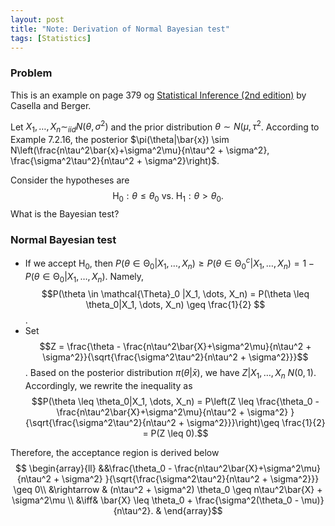 ```yaml
---
layout: post
title: "Note: Derivation of Normal Bayesian test"
tags: [Statistics]
---
```



### Problem
This is an example on page 379 og [Statistical Inference (2nd edition)](https://www.amazon.com/Statistical-Inference-George-Casella/dp/0534243126) by Casella and Berger. 

Let $X_1, \dots, X_n \sim_{iid} N(\theta, \sigma^2)$ and the prior distribution $\theta \sim N(\mu, \tau^2$. According to Example 7.2.16, the posterior $\pi(\theta|\bar{x}) \sim N\left(\frac{n\tau^2\bar{x}+\sigma^2\mu}{n\tau^2 + \sigma^2}, \frac{\sigma^2\tau^2}{n\tau^2 + \sigma^2}\right)$.

Consider the hypotheses are
$$\text{H}_0: \theta\leq\theta_0 \mbox{ vs. } \text{H}_1: \theta > \theta_0.$$
What is the Bayesian test?

### Normal Bayesian test
- If we accept $\text{H}_0$, then
$P(\theta \in \mathcal{\Theta}_0 |X_1, \dots, X_n)\geq P(\theta \in \mathcal{\Theta}^c_0 |X_1, \dots, X_n) = 1 - P(\theta \in \mathcal{\Theta}_0 |X_1, \dots, X_n)$. Namely, $$P(\theta \in \mathcal{\Theta}_0 |X_1, \dots, X_n) = P(\theta \leq \theta_0|X_1, \dots, X_n) \geq \frac{1}{2} $$. 
- Set $$Z = \frac{\theta - \frac{n\tau^2\bar{X}+\sigma^2\mu}{n\tau^2 + \sigma^2}}{\sqrt{\frac{\sigma^2\tau^2}{n\tau^2 + \sigma^2}}}$$. Based on the posterior distribution $\pi(\theta|\bar{x})$, we have $Z|X_1, \dots, X_n ~ N(0, 1)$. Accordingly, we rewrite the inequality as
$$P(\theta \leq \theta_0|X_1, \dots, X_n) = P\left(Z \leq \frac{\theta_0 - \frac{n\tau^2\bar{X}+\sigma^2\mu}{n\tau^2 + \sigma^2} }{\sqrt{\frac{\sigma^2\tau^2}{n\tau^2 + \sigma^2}}}\right)\geq \frac{1}{2} = P(Z \leq 0).$$
 
Therefore, the acceptance region is derived below
$$ \begin{array}{ll}
&&\frac{\theta_0 - \frac{n\tau^2\bar{X}+\sigma^2\mu}{n\tau^2 + \sigma^2} }{\sqrt{\frac{\sigma^2\tau^2}{n\tau^2 + \sigma^2}}} \geq 0\\
&\rightarrow & (n\tau^2 + \sigma^2) \theta_0 \geq n\tau^2\bar{X} + \sigma^2\mu \\
&\iff& \bar{X} \leq \theta_0 + \frac{\sigma^2(\theta_0 - \mu)}{n\tau^2}. &
\end{array}$$
